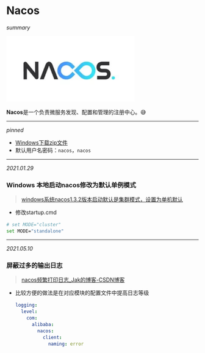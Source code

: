 # Nacos

*summary*

<img src="./Nacos.assets/image-20210129130810872.png" alt="image-20210129130810872" style="zoom:80%;" />

**Nacos**是一个负责微服务发现、配置和管理的注册中心。😅

---

*pinned*

- [Windows下载zip文件](https://github.com/alibaba/nacos/releases)
- 默认用户名密码：`nacos`，`nacos`

---

*2021.01.29*

### Windows 本地启动nacos修改为默认单例模式

> [windows系统nacos1.3.2版本启动默认是集群模式，设置为单机默认](https://www.cnblogs.com/dingzt/p/13666101.html)

- 修改startup.cmd

```sh
# set MODE="cluster"
set MODE="standalone"
```

---

*2021.05.10*

### 屏蔽过多的输出日志

> [nacos频繁打印日志_Jak的博客-CSDN博客](https://blog.csdn.net/qq_38826019/article/details/108599218)

- 比较方便的做法是在对应模块的配置文件中提高日志等级

  ```yaml
  logging:
    level:
      com:
        alibaba:
          nacos:
            client:
              naming: error
  ```

  


